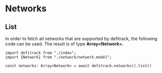 # Networks

## List

In order to fetch all networks that are supported by defitrack, the following code can be used. The result is of type **Array\<Network>.**

```
import defitrack from "./index";
import {Network} from "./network/network.model";

const networks: Array<Network> = await defitrack.networks().list()
```
